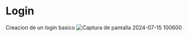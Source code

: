 # Login
 Creacion de un login basico 
![Captura de pantalla 2024-07-15 100600](https://github.com/user-attachments/assets/5022e7e3-45c7-4975-b54d-2cd99db491f7)
